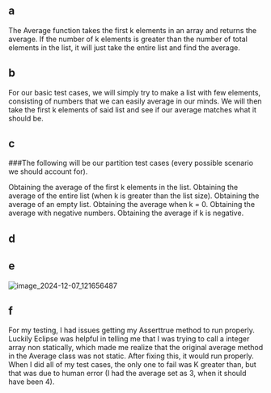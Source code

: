 ## a

The Average function takes the first k elements in an array and returns the average. If the number of k elements is greater than the number of total elements in the list, it will just take the entire list and find the average.

## b

For our basic test cases, we will simply try to make a list with few elements, consisting of numbers that we can easily average in our minds. We will then take the first k elements of said list and see if our average matches what it should be.

## c

###The following will be our partition test cases (every possible scenario we should account for).

Obtaining the average of the first k elements in the list.
Obtaining the average of the entire list (when k is greater than the list size).
Obtaining the average of an empty list.
Obtaining the average when k = 0.
Obtaining the average with negative numbers.
Obtaining the average if k is negative.

## d

## e

![image_2024-12-07_121656487](https://github.com/user-attachments/assets/16e0de32-7034-4d12-af91-abad69c6c445)


## f

For my testing, I had issues getting my Asserttrue method to run properly. Luckily Eclipse was helpful in telling me that I was trying to call a integer array non statically, which made me realize that the original average method in the Average class was not static. After fixing this, it would run properly.
When I did all of my test cases, the only one to fail was K greater than, but that was due to human error (I had the average set as 3, when it should have been 4).
